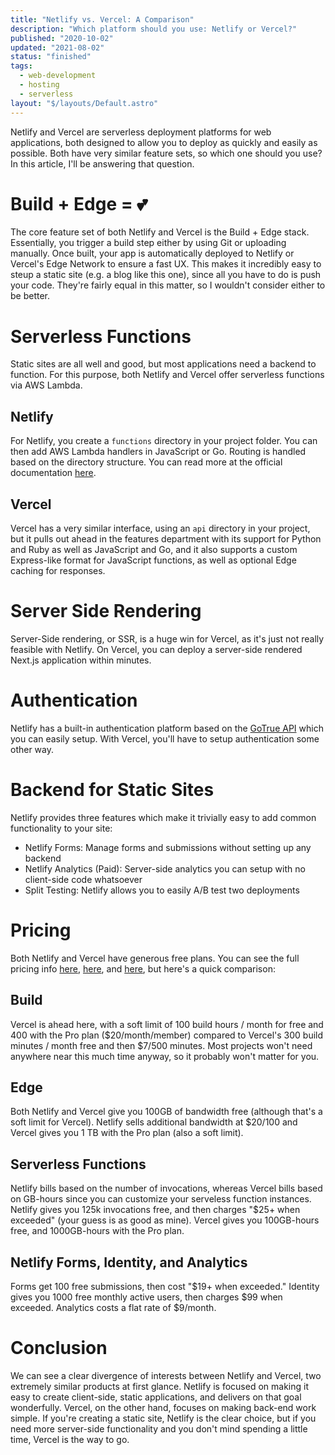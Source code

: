 ```yaml
---
title: "Netlify vs. Vercel: A Comparison"
description: "Which platform should you use: Netlify or Vercel?"
published: "2020-10-02"
updated: "2021-08-02"
status: "finished"
tags:
  - web-development
  - hosting
  - serverless
layout: "$/layouts/Default.astro"
---
```


Netlify and Vercel are serverless deployment platforms for web applications, both designed to allow you to deploy as quickly and easily as possible. Both have very similar feature sets, so which one should you use? In this article, I'll be answering that question.

# Build + Edge = :two_hearts:

The core feature set of both Netlify and Vercel is the Build + Edge stack. Essentially, you trigger a build step either by using Git or uploading manually. Once built, your app is automatically deployed to Netlify or Vercel's Edge Network to ensure a fast UX. This makes it incredibly easy to steup a static site (e.g. a blog like this one), since all you have to do is push your code. They're fairly equal in this matter, so I wouldn't consider either to be better.

# Serverless Functions

Static sites are all well and good, but most applications need a backend to function. For this purpose, both Netlify and Vercel offer serverless functions via AWS Lambda.

## Netlify

For Netlify, you create a `functions` directory in your project folder. You can then add AWS Lambda handlers in JavaScript or Go. Routing is handled based on the directory structure. You can read more at the official documentation [here](https://docs.netlify.com/functions/overview).

## Vercel

Vercel has a very similar interface, using an `api` directory in your project, but it pulls out ahead in the features department with its support for Python and Ruby as well as JavaScript and Go, and it also supports a custom Express-like format for JavaScript functions, as well as optional Edge caching for responses.

# Server Side Rendering

Server-Side rendering, or SSR, is a huge win for Vercel, as it's just not really feasible with Netlify. On Vercel, you can deploy a server-side rendered Next.js application within minutes.

# Authentication

Netlify has a built-in authentication platform based on the [GoTrue API](https://www.gotrueapi.org/) which you can easily setup. With Vercel, you'll have to setup authentication some other way.

# Backend for Static Sites

Netlify provides three features which make it trivially easy to add common functionality to your site:

- Netlify Forms: Manage forms and submissions without setting up any backend
- Netlify Analytics (Paid): Server-side analytics you can setup with no client-side code whatsoever
- Split Testing: Netlify allows you to easily A/B test two deployments

# Pricing

Both Netlify and Vercel have generous free plans. You can see the full pricing info [here](https://www.netlify.com/pricing/), [here](https://vercel.com/pricing), and [here](https://vercel.com/docs/platform/fair-use-policy), but here's a quick comparison:

## Build

Vercel is ahead here, with a soft limit of 100 build hours / month for free and 400 with the Pro plan (\$20/month/member) compared to Vercel's 300 build minutes / month free and then $7/500 minutes. Most projects won't need anywhere near this much time anyway, so it probably won't matter for you.

## Edge

Both Netlify and Vercel give you 100GB of bandwidth free (although that's a soft limit for Vercel). Netlify sells additional bandwidth at $20/100 and Vercel gives you 1 TB with the Pro plan (also a soft limit).

## Serverless Functions

Netlify bills based on the number of invocations, whereas Vercel bills based on GB-hours since you can customize your serveless function instances. Netlify gives you 125k invocations free, and then charges "$25+ when exceeded" (your guess is as good as mine). Vercel gives you 100GB-hours free, and 1000GB-hours with the Pro plan.

## Netlify Forms, Identity, and Analytics

Forms get 100 free submissions, then cost "\$19+ when exceeded." Identity gives you 1000 free monthly active users, then charges \$99 when exceeded. Analytics costs a flat rate of $9/month.

# Conclusion

We can see a clear divergence of interests between Netlify and Vercel, two extremely similar products at first glance. Netlify is focused on making it easy to create client-side, static applications, and delivers on that goal wonderfully. Vercel, on the other hand, focuses on making back-end work simple. If you're creating a static site, Netlify is the clear choice, but if you need more server-side functionality and you don't mind spending a little time, Vercel is the way to go.
